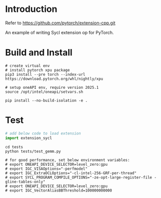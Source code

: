 # Introduction

Refer to https://github.com/pytorch/extension-cpp.git

An example of writing Sycl extension op for PyTorch.

# Build and Install

```shell
# create virtual env
# install pytorch xpu package
pip3 install --pre torch --index-url https://download.pytorch.org/whl/nightly/xpu

# setup oneAPI env, require version 2025.1
source /opt/intel/oneapi/setvars.sh

pip install --no-build-isolation -e .

```

# Test

```python
# add below code to load extension
import extension_sycl
```

```shell
cd tests
python tests/test_gemm.py

# for good performance, set below environment variables:
# export ONEAPI_DEVICE_SELECTOR=level_zero:gpu
# export IGC_VISAOptions="-perfmodel"
# export IGC_ExtraOCLOptions="-cl-intel-256-GRF-per-thread"
# export SYCL_PROGRAM_COMPILE_OPTIONS="-ze-opt-large-register-file -gline-tables-only"
# export ONEAPI_DEVICE_SELECTOR=level_zero:gpu
# export IGC_VectorAliasBBThreshold=100000000000
```
